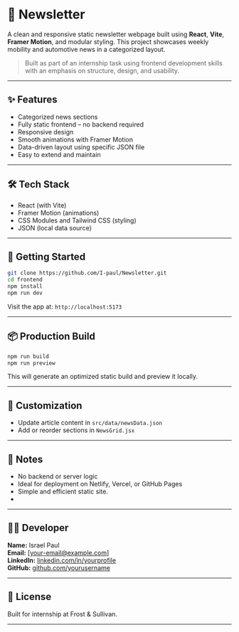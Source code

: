 # 📰 Newsletter

A clean and responsive static newsletter webpage built using **React**, **Vite**, **Framer Motion**, and modular styling. This project showcases weekly mobility and automotive news in a categorized layout.

> Built as part of an internship task using frontend development skills with an emphasis on structure, design, and usability.

---

## ✨ Features

- Categorized news sections 
- Fully static frontend – no backend required
- Responsive design
- Smooth animations with Framer Motion
- Data-driven layout using specific JSON file
- Easy to extend and maintain

---

## 🛠️ Tech Stack

- React (with Vite)
- Framer Motion (animations)
- CSS Modules and Tailwind CSS (styling)
- JSON (local data source)

---

## 🚀 Getting Started

```bash
git clone https://github.com/I-paul/Newsletter.git
cd frontend
npm install
npm run dev
```

Visit the app at: `http://localhost:5173`

---

## 📦 Production Build

```bash
npm run build
npm run preview
```

This will generate an optimized static build and preview it locally.

---

## 🧩 Customization

- Update article content in `src/data/newsData.json`
- Add or reorder sections in `NewsGrid.jsx`

---

## 📌 Notes

- No backend or server logic
- Ideal for deployment on Netlify, Vercel, or GitHub Pages
- Simple and efficient static site.
-

---

## 👨‍💻 Developer

**Name:** Israel Paul  
**Email:** [your-email@example.com]  
**LinkedIn:** [linkedin.com/in/yourprofile](#)  
**GitHub:** [github.com/yourusername](#)

---

## 📝 License

Built for internship at Frost & Sullivan.

---